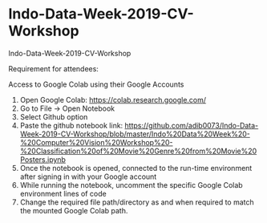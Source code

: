 # Indo-Data-Week-2019-CV-Workshop
Indo-Data-Week-2019-CV-Workshop

Requirement for attendees:

Access to Google Colab using their Google Accounts

1. Open Google Colab: https://colab.research.google.com/
2. Go to File -> Open Notebook
3. Select Github option
4. Paste the github notebook link: https://github.com/adib0073/Indo-Data-Week-2019-CV-Workshop/blob/master/Indo%20Data%20Week%20-%20Computer%20Vision%20Workshop%20-%20Classification%20of%20Movie%20Genre%20from%20Movie%20Posters.ipynb
5. Once the notebook is opened, connected to the run-time environment after signing in with your Google account
6. While running the notebook, uncomment the specific Google Colab environment lines of code
7. Change the required file path/directory as and when required to match the mounted Google Colab path.